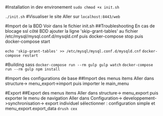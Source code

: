 #Installation in dev environement
`sudo chmod +x init.sh`

`./init.sh`
#Visualiser le site 
Aller sur `localhost:8443/web`

#Import de la BDD
Voir dans le fichier init.sh
##Troubleshooting
En cas de blocage ssl côté BDD
ajouter la ligne 'skip-grant-tables' au fichier /etc/mysql/mysql.conf.d/mysqld.cnf
puis docker-compose stop puis docker-compose start

`echo 'skip-grant-tables' >> /etc/mysql/mysql.conf.d/mysqld.cnf`
`docker-compose restart`

#Building sass
`docker-compose run --rm gulp gulp watch`
`docker-compose run --rm gulp npm install`

#Import des configurations de base
##Import des menus items
Aller dans structure-> menu_export->import puis importer le main_menu

#Export 
##Export des menus items
Aller dans structure-> menu_export puis exporter le menu de navigation
Aller dans Configuration-> developpement->synchronisation-> export individuel sélectionner : configuration simple et menu_export.export_data
`drush cex`
